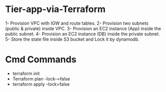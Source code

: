 # Tier-app-via-Terraform
1- Provision VPC with IGW and route tables.
2- Provision two subnets (public & private) inside VPC.
3- Provision an EC2 instance (App) inside the public subnet.
4- Provision an EC2 instance (DB) inside the private subnet.
5- Store the state file inside S3 bucket and Lock it by dynamodb.

# Cmd Commands
- terraform init
- Terraform plan -lock-=false
- terraform apply -lock=false
